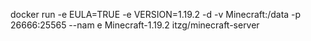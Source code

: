 docker run -e EULA=TRUE -e VERSION=1.19.2 -d -v Minecraft:/data -p 26666:25565 --nam
e Minecraft-1.19.2 itzg/minecraft-server